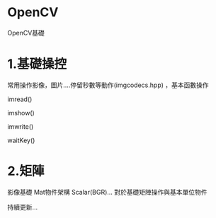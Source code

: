 # OpenCV
OpenCV基礎


# 1.基礎操控
常用操作影像，圖片....停留秒數等動作(imgcodecs.hpp)
，基本函數操作

imread()

imshow()

imwrite()

waitKey()


# 2.矩陣

影像基礎
Mat物件架構
Scalar(BGR)...
對於基礎矩陣操作與基本單位物件



持續更新...
